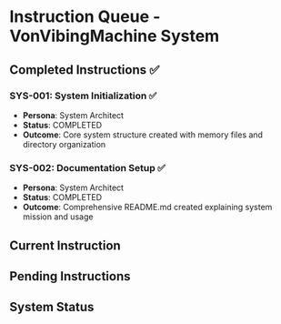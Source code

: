 # Instruction Queue - VonVibingMachine System

## Completed Instructions ✅

### SYS-001: System Initialization ✅
- **Persona**: System Architect
- **Status**: COMPLETED
- **Outcome**: Core system structure created with memory files and directory organization

### SYS-002: Documentation Setup ✅
- **Persona**: System Architect  
- **Status**: COMPLETED
- **Outcome**: Comprehensive README.md created explaining system mission and usage

## Current Instruction

## Pending Instructions

## System Status
